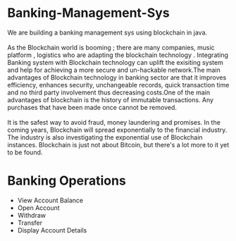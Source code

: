 # Banking-Management-Sys
We are building a banking management sys using blockchain in java. </br>
</br>
As the Blockchain world is booming ; there are many companies, music platform , logistics who are adapting the blockchain technology . Integrating Banking system with Blockchain technology can uplift the exisiting system and help for achieving a more secure and un-hackable network.The main advantages of Blockchain technology in banking sector are that it improves efficiency, enhances security, unchangeable records, quick transaction time and no third party involvement thus decreasing costs.One of the main advantages of blockchain is the history of immutable transactions. Any purchases that have been made once cannot be removed.</br>
</br>
It is the safest way to avoid fraud, money laundering and promises. In the coming years, Blockchain will spread exponentially to the financial industry. The industry is also investigating the exponential use of Blockchain instances. Blockchain is just not about Bitcoin, but there's a lot more to it yet to be found.
<H1>Banking Operations</H1>
<ul>
  <li> View Account Balance   </li> 
  <li> Open Account  </li> 
  <li> Withdraw  </li> 
  <li> Transfer  </li> 
  <li> Display Account Details   </li> 

</ul>
